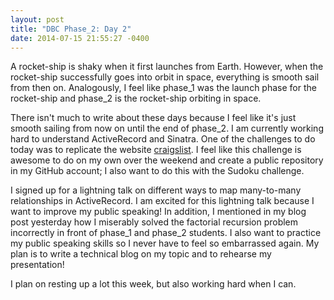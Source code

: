 ```yaml
---
layout: post
title: "DBC Phase_2: Day 2"
date: 2014-07-15 21:55:27 -0400
---
```


A rocket-ship is shaky when it first launches from Earth. However, when the rocket-ship successfully goes into orbit in space, everything is smooth sail from then on. Analogously, I feel like phase_1 was the launch phase for the rocket-ship and phase_2 is the rocket-ship orbiting in space.

<!--more-->

There isn't much to write about these days because I feel like it's just smooth sailing from now on until the end of phase_2. I am currently working hard to understand ActiveRecord and Sinatra. One of the challenges to do today was to replicate the website [craigslist](http://www.craigslist.org/about/sites#US). I feel like this challenge is awesome to do on my own over the weekend and create a public repository in my GitHub account; I also want to do this with the Sudoku challenge.

I signed up for a lightning talk on different ways to map many-to-many relationships in ActiveRecord. I am excited for this lightning talk because I want to improve my public speaking! In addition, I mentioned in my blog post yesterday how I miserably solved the factorial recursion problem incorrectly in front of phase_1 and phase_2 students. I also want to practice my public speaking skills so I never have to feel so embarrassed again. My plan is to write a technical blog on my topic and to rehearse my presentation!

I plan on resting up a lot this week, but also working hard when I can.